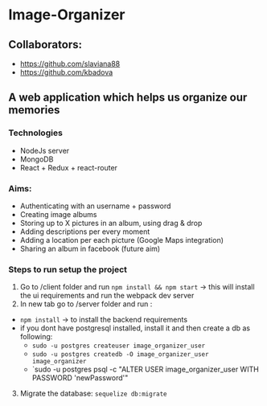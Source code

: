 # Image-Organizer

## Collaborators:
* https://github.com/slaviana88
* https://github.com/kbadova

## A web application which helps us organize our memories

### Technologies
* NodeJs server
* MongoDB
* React + Redux + react-router


### Aims:
* Authenticating with an username + password
* Creating image albums
* Storing up to X pictures in an album, using drag & drop
* Adding descriptions per every moment
* Adding a location per each picture (Google Maps integration)
* Sharing an album in facebook (future aim)


### Steps to run setup the project

1) Go to /client folder and run `npm install && npm start` -> this will install the ui requirements and run the webpack dev server
2) In new tab go to /server folder and run :
* `npm install` -> to install the backend requirements
* if you dont have postgresql installed, install it and then create a db as following:
  * `sudo -u postgres createuser image_organizer_user`
  * `sudo -u postgres createdb -O image_organizer_user image_organizer`
  * `sudo -u postgres psql -c "ALTER USER image_organizer_user WITH PASSWORD 'newPassword'"

3) Migrate the database: `sequelize db:migrate`
